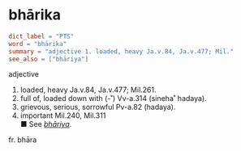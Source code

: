 # bhārika

``` toml
dict_label = "PTS"
word = "bhārika"
summary = "adjective 1. loaded, heavy Ja.v.84, Ja.v.477; Mil."
see_also = ["bhāriya"]
```

adjective

1. loaded, heavy Ja.v.84, Ja.v.477; Mil.261.
2. full of, loaded down with (\-˚) Vv\-a.314 (sineha˚ hadaya).
3. grievous, serious, sorrowful Pv\-a.82 (hadaya).
4. important Mil.240, Mil.311  
   ■ See *[bhāriya](bhāriya.md)*.

fr. bhāra

